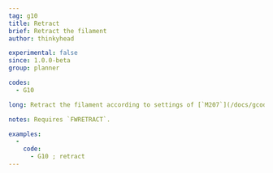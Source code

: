 ```yaml
---
tag: g10
title: Retract
brief: Retract the filament
author: thinkyhead

experimental: false
since: 1.0.0-beta
group: planner

codes:
  - G10

long: Retract the filament according to settings of [`M207`](/docs/gcode/M207.html).

notes: Requires `FWRETRACT`.

examples:
  -
    code:
      - G10 ; retract
---
```

